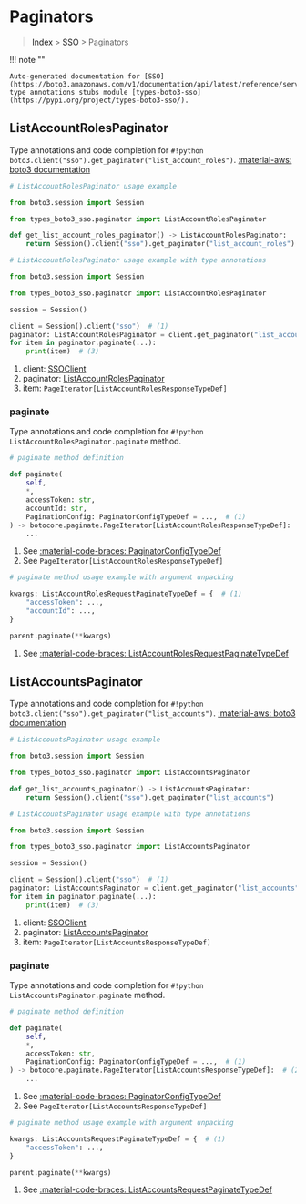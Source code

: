 # Paginators

> [Index](../README.md) > [SSO](./README.md) > Paginators

!!! note ""

    Auto-generated documentation for [SSO](https://boto3.amazonaws.com/v1/documentation/api/latest/reference/services/sso.html#sso)
    type annotations stubs module [types-boto3-sso](https://pypi.org/project/types-boto3-sso/).

## ListAccountRolesPaginator

Type annotations and code completion for `#!python boto3.client("sso").get_paginator("list_account_roles")`.
[:material-aws: boto3 documentation](https://boto3.amazonaws.com/v1/documentation/api/latest/reference/services/sso/paginator/ListAccountRoles.html#SSO.Paginator.ListAccountRoles)

```python
# ListAccountRolesPaginator usage example

from boto3.session import Session

from types_boto3_sso.paginator import ListAccountRolesPaginator

def get_list_account_roles_paginator() -> ListAccountRolesPaginator:
    return Session().client("sso").get_paginator("list_account_roles")
```

```python
# ListAccountRolesPaginator usage example with type annotations

from boto3.session import Session

from types_boto3_sso.paginator import ListAccountRolesPaginator

session = Session()

client = Session().client("sso")  # (1)
paginator: ListAccountRolesPaginator = client.get_paginator("list_account_roles")  # (2)
for item in paginator.paginate(...):
    print(item)  # (3)
```

1. client: [SSOClient](./client.md)
2. paginator: [ListAccountRolesPaginator](./paginators.md#listaccountrolespaginator)
3. item: `PageIterator[ListAccountRolesResponseTypeDef]`


### paginate

Type annotations and code completion for `#!python ListAccountRolesPaginator.paginate` method.

```python
# paginate method definition

def paginate(
    self,
    *,
    accessToken: str,
    accountId: str,
    PaginationConfig: PaginatorConfigTypeDef = ...,  # (1)
) -> botocore.paginate.PageIterator[ListAccountRolesResponseTypeDef]:  # (2)
    ...
```

1. See [:material-code-braces: PaginatorConfigTypeDef](./type_defs.md#paginatorconfigtypedef)
2. See `PageIterator[ListAccountRolesResponseTypeDef]`


```python
# paginate method usage example with argument unpacking

kwargs: ListAccountRolesRequestPaginateTypeDef = {  # (1)
    "accessToken": ...,
    "accountId": ...,
}

parent.paginate(**kwargs)
```

1. See [:material-code-braces: ListAccountRolesRequestPaginateTypeDef](./type_defs.md#listaccountrolesrequestpaginatetypedef)
## ListAccountsPaginator

Type annotations and code completion for `#!python boto3.client("sso").get_paginator("list_accounts")`.
[:material-aws: boto3 documentation](https://boto3.amazonaws.com/v1/documentation/api/latest/reference/services/sso/paginator/ListAccounts.html#SSO.Paginator.ListAccounts)

```python
# ListAccountsPaginator usage example

from boto3.session import Session

from types_boto3_sso.paginator import ListAccountsPaginator

def get_list_accounts_paginator() -> ListAccountsPaginator:
    return Session().client("sso").get_paginator("list_accounts")
```

```python
# ListAccountsPaginator usage example with type annotations

from boto3.session import Session

from types_boto3_sso.paginator import ListAccountsPaginator

session = Session()

client = Session().client("sso")  # (1)
paginator: ListAccountsPaginator = client.get_paginator("list_accounts")  # (2)
for item in paginator.paginate(...):
    print(item)  # (3)
```

1. client: [SSOClient](./client.md)
2. paginator: [ListAccountsPaginator](./paginators.md#listaccountspaginator)
3. item: `PageIterator[ListAccountsResponseTypeDef]`


### paginate

Type annotations and code completion for `#!python ListAccountsPaginator.paginate` method.

```python
# paginate method definition

def paginate(
    self,
    *,
    accessToken: str,
    PaginationConfig: PaginatorConfigTypeDef = ...,  # (1)
) -> botocore.paginate.PageIterator[ListAccountsResponseTypeDef]:  # (2)
    ...
```

1. See [:material-code-braces: PaginatorConfigTypeDef](./type_defs.md#paginatorconfigtypedef)
2. See `PageIterator[ListAccountsResponseTypeDef]`


```python
# paginate method usage example with argument unpacking

kwargs: ListAccountsRequestPaginateTypeDef = {  # (1)
    "accessToken": ...,
}

parent.paginate(**kwargs)
```

1. See [:material-code-braces: ListAccountsRequestPaginateTypeDef](./type_defs.md#listaccountsrequestpaginatetypedef)
